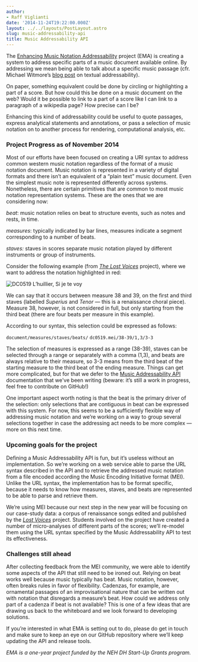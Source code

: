 ```yaml
---
author:
- Raff Viglianti
date: '2014-11-24T19:22:00.000Z'
layout: ../../layouts/PostLayout.astro
slug: music-addressability-api
title: Music Addressability API
---
```


The [Enhancing Music Notation Addressability](http://mith.umd.edu/research/enhancing-music-notation-addressability/ "Enhancing Music Notation Addressability") project (EMA) is creating a system to address specific parts of a music document available online. By addressing we mean being able to talk about a specific music passage (cfr. Michael Witmore’s [blog post](http://winedarksea.org/?p=926) on textual addressability).

On paper, something equivalent could be done by circling or highlighting a part of a score. But how could this be done on a music document on the web? Would it be possible to link to a part of a score like I can link to a paragraph of a wikipedia page? How precise can I be?

Enhancing this kind of addressability could be useful to quote passages, express analytical statements and annotations, or pass a selection of music notation on to another process for rendering, computational analysis, etc.

### Project Progress as of November 2014

Most of our efforts have been focused on creating a URI syntax to address common western music notation regardless of the format of a music notation document. Music notation is represented in a variety of digital formats and there isn’t an equivalent of a “plain text” music document. Even the simplest music note is represented differently across systems. Nonetheless, there are certain primitives that are common to most music notation representation systems. These are the ones that we are considering now:

_beat_: music notation relies on beat to structure events, such as notes and rests, in time.

_measures_: typically indicated by bar lines, measures indicate a segment corresponding to a number of beats.

_staves:_ staves in scores separate music notation played by different instruments or group of instruments.

Consider the following example (from [_The Lost Voices_](http://digitalduchemin.org/piece/DC0519/) project), where we want to address the notation highlighted in red:

![DC0519 L’huillier, Si je te voy](/assets/images/2014-11-EMA_ex.png)

We can say that it occurs between measure 38 and 39, on the first and third staves (labelled _Superius_ and _Tenor_ — this is a renaissance choral piece). Measure 38, however, is not considered in full, but only starting from the third beat (there are four beats per measure in this example).

According to our syntax, this selection could be expressed as follows:

`document/measures/staves/beats/` `dc0519.mei/38-39/1,3/3-3`

The selection of measures is expressed as a range (38-39), staves can be selected through a range or separately with a comma (1,3), and beats are always relative to their measure, so 3-3 means from the third beat of the starting measure to the third beat of the ending measure. Things can get more complicated, but for that we defer to the [Music Addressability API ](https://github.com/umd-mith/ema/blob/master/docs/api.md)documentation that we've been writing (beware: it’s still a work in progress, feel free to contribute on GitHub!)

One important aspect worth noting is that the beat is the primary driver of the selection: only selections that are contiguous in beat can be expressed with this system. For now, this seems to be a sufficiently flexible way of addressing music notation and we’re working on a way to group several selections together in case the addressing act needs to be more complex — more on this next time.

### Upcoming goals for the project

Defining a Music Addressability API is fun, but it’s useless without an implementation. So we’re working on a web service able to parse the URL syntax described in the API and to retrieve the addressed music notation from a file encoded according the Music Encoding Initiative format (MEI). Unlike the URL syntax, the implementation has to be format specific, because it needs to know how measures, staves, and beats are represented to be able to parse and retrieve them.

We’re using MEI because our next step in the new year will be focusing on our case-study data: a corpus of renaissance songs edited and published by the [_Lost Voices_](http://digitalduchemin.org "Lost Voices project") project. Students involved on the project have created a number of micro-analyses of different parts of the scores; we’ll re-model them using the URL syntax specified by the Music Addressability API to test its effectiveness.

### Challenges still ahead

After collecting feedback from the MEI community, we were able to identify some aspects of the API that still need to be ironed out. Relying on beat works well because music typically has beat. Music notation, however, often breaks rules in favor of flexibility. Cadenzas, for example, are ornamental passages of an improvisational nature that can be written out with notation that disregards a measure’s beat. How could we address only part of a cadenza if beat is not available? This is one of a few ideas that are drawing us back to the whiteboard and we look forward to developing solutions.

If you’re interested in what EMA is setting out to do, please do get in touch and make sure to keep an eye on our GitHub repository where we’ll keep updating the API and release tools.

_EMA is a one-year project funded by the NEH DH Start-Up Grants program._